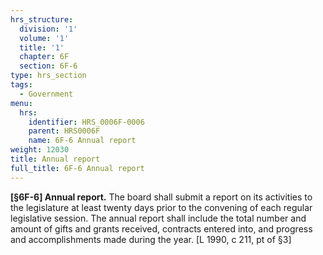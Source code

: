 ```yaml
---
hrs_structure:
  division: '1'
  volume: '1'
  title: '1'
  chapter: 6F
  section: 6F-6
type: hrs_section
tags:
  - Government
menu:
  hrs:
    identifier: HRS_0006F-0006
    parent: HRS0006F
    name: 6F-6 Annual report
weight: 12030
title: Annual report
full_title: 6F-6 Annual report
---
```

**[§6F-6] Annual report.** The board shall submit a report on its activities to the legislature at least twenty days prior to the convening of each regular legislative session. The annual report shall include the total number and amount of gifts and grants received, contracts entered into, and progress and accomplishments made during the year. [L 1990, c 211, pt of §3]